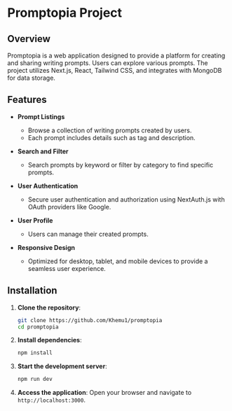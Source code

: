 # Promptopia  Project

## Overview
Promptopia is a web application designed to provide a platform for creating and sharing writing prompts. Users can explore various prompts. The project utilizes Next.js, React, Tailwind CSS, and integrates with MongoDB for data storage.

## Features
- **Prompt Listings**
  - Browse a collection of writing prompts created by users.
  - Each prompt includes details such as tag and description.
  
- **Search and Filter**
  - Search prompts by keyword or filter by category to find specific prompts.

- **User Authentication**
  - Secure user authentication and authorization using NextAuth.js with OAuth providers like Google.

- **User Profile**
  - Users can manage their created prompts.

- **Responsive Design**
  - Optimized for desktop, tablet, and mobile devices to provide a seamless user experience.
 
## Installation

1. **Clone the repository**:
    ```bash
    git clone https://github.com/Khemu1/promptopia
    cd promptopia
    ```

2. **Install dependencies**:
    ```bash
    npm install
    ```
    
3. **Start the development server**:
    ```bash
    npm run dev
    ```

4. **Access the application**:
   Open your browser and navigate to `http://localhost:3000`.
